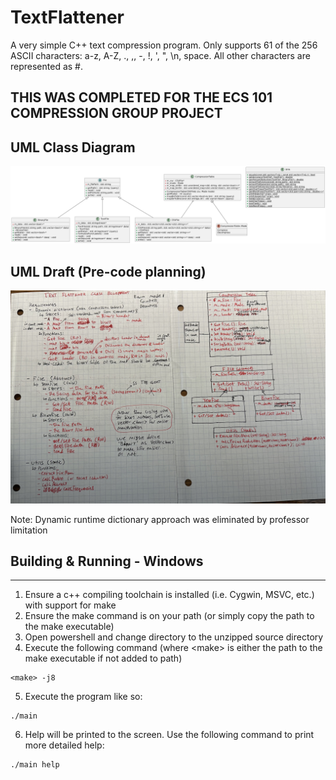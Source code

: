 # TextFlattener

A very simple C++ text compression program. Only supports 61 of the 256 ASCII characters: a-z, A-Z, ., ,, -, !, ', ", \n, space. All other characters are represented as #.

## THIS WAS COMPLETED FOR THE ECS 101 COMPRESSION GROUP PROJECT

## UML Class Diagram
![uml](diagrams/UML-Class-Diagram.png)

## UML Draft (Pre-code planning)
![uml-draft](diagrams/UML-Draft.jpeg)

Note: Dynamic runtime dictionary approach was eliminated by professor limitation

## Building & Running - Windows
---
1. Ensure a c++ compiling toolchain is installed (i.e. Cygwin, MSVC, etc.) with support for make
2. Ensure the make command is on your path (or simply copy the path to the make executable)
3. Open powershell and change directory to the unzipped source directory
4. Execute the following command (where \<make\> is either the path to the make executable if not added to path)
```
<make> -j8
```
5. Execute the program like so:
```
./main
```
6. Help will be printed to the screen. Use the following command to print more detailed help:
```
./main help
```